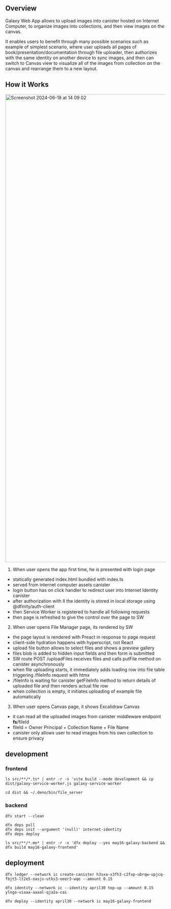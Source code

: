 ## Overview

Galaxy Web App allows to upload images into canister hosted on Internet Computer, to organize images into collections, and then view images on the canvas.

It enables users to benefit through many possible scenarios such as example of simplest scenario, where user uploads all pages of book/presentation/documentation through file uploader, then authorizes with the same identity on another device to sync images, and then can switch to Canvas view to visualize all of the images from collection on the canvas and rearrange them to a new layout.

## How it Works

<img width="1467" alt="Screenshot 2024-06-18 at 14 09 02" src="https://github.com/galaxydo/june-tenth-app/assets/4569866/6f07e1c5-4293-44a1-984d-0f7240649e82">

1. When user opens the app first time, he is presented with login page

- statically generated index.html bundled with index.ts
- served from internet computer assets canister
- login button has on click handler to redirect user into Internet Identity canister
- after authorization with II the identity is stored in local storage using @dfinity/auth-client
- then Service Worker is registered to handle all following requests
- then page is refreshed to give the control over the page to SW

2. When user opens File Manager page, its rendered by SW

- the page layout is rendered with Preact in response to page request
- client-side hydration happens with hyperscript, not React
- upload file button allows to select files and shows a preview gallery
- files blob is added to hidden input fields and then form is submitted
- SW route POST /uploadFiles receives files and calls putFile method on canister asynchronously
- when file uploading starts, it immediately adds loading row into file table triggering /fileInfo request with htmx
- /fileInfo is waiting for canister getFileInfo method to return details of uploaded file and then renders actual file row
- when collection is empty, it initiates uploading of example file automatically

3. When user opens Canvas page, it shows Excalidraw Canvas
- it can read all the uploaded images from canister middleware endpoint __fs__/fileId
- fileId = Owner Principal + Collection Name + File Name
- canister only allows user to read images from his own collection to ensure privacy

## development

### frontend

```
ls src/**/*.ts* | entr -r -s 'vite build --mode development && cp dist/galaxy-service-worker.js galaxy-service-worker
```

```
cd dist && ~/.deno/bin/file_server
```

### backend

```
dfx start --clean
```

```
dfx deps pull
dfx deps init --argument '(null)' internet-identity
dfx deps deploy
```

```
ls src/**/*.mo* | entr -r -s 'dfx deploy --yes may16-galaxy-backend && dfx build may16-galaxy-frontend'
```

## deployment

```
dfx ledger --network ic create-canister h3sxa-x3fh3-c2fxp-ubrqw-upjcq-fbjt5-lt2e5-oasjv-utks3-oeer3-wqe --amount 0.15

dfx identity --network ic --identity april30 top-up --amount 0.15 ylngo-viaaa-aaaal-qja2a-cai

dfx deploy --identity april30 --network ic may16-galaxy-frontend
```
